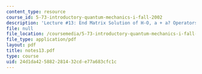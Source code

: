 ```yaml
---
content_type: resource
course_id: 5-73-introductory-quantum-mechanics-i-fall-2002
description: 'Lecture #13: End Matrix Solution of H-O, a + a? Operators'
file: null
file_location: /coursemedia/5-73-introductory-quantum-mechanics-i-fall-2002/24d1da425882281432cde77a683cfc1c_notes13.pdf
file_type: application/pdf
layout: pdf
title: notes13.pdf
type: course
uid: 24d1da42-5882-2814-32cd-e77a683cfc1c
---
```

